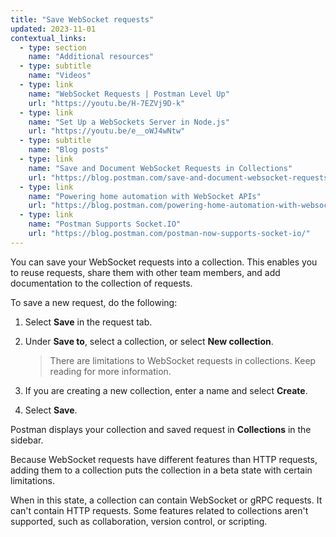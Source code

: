 ```yaml
---
title: "Save WebSocket requests"
updated: 2023-11-01
contextual_links:
  - type: section
    name: "Additional resources"
  - type: subtitle
    name: "Videos"
  - type: link
    name: "WebSocket Requests | Postman Level Up"
    url: "https://youtu.be/H-7EZVj9D-k"
  - type: link
    name: "Set Up a WebSockets Server in Node.js"
    url: "https://youtu.be/e__oWJ4wNtw"
  - type: subtitle
    name: "Blog posts"
  - type: link
    name: "Save and Document WebSocket Requests in Collections"
    url: "https://blog.postman.com/save-and-document-websocket-requests-in-collections/"
  - type: link
    name: "Powering home automation with WebSocket APIs"
    url: "https://blog.postman.com/powering-home-automation-with-websocket-apis/"
  - type: link
    name: "Postman Supports Socket.IO"
    url: "https://blog.postman.com/postman-now-supports-socket-io/"
---
```


You can save your WebSocket requests into a collection. This enables you to reuse requests, share them with other team members, and add documentation to the collection of requests.

To save a new request, do the following:

1. Select **Save** in the request tab.
1. Under **Save to**, select a collection, or select **New collection**.

    > There are limitations to WebSocket requests in collections. Keep reading for more information.
1. If you are creating a new collection, enter a name and select **Create**.
1. Select **Save**.

Postman displays your collection and saved request in **Collections** in the sidebar.

Because WebSocket requests have different features than HTTP requests, adding them to a collection puts the collection in a beta state with certain limitations.

When in this state, a collection can contain WebSocket or gRPC requests. It can't contain HTTP requests. Some features related to collections aren't supported, such as collaboration, version control, or scripting.
